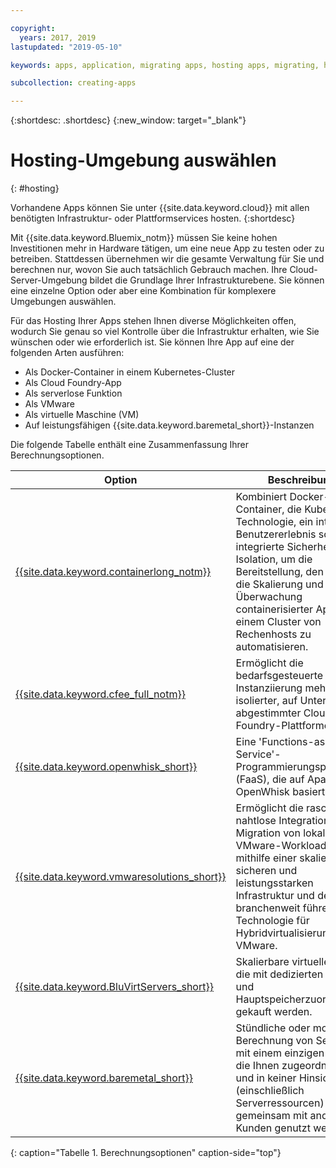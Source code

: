 ```yaml
---

copyright:
  years: 2017, 2019
lastupdated: "2019-05-10"

keywords: apps, application, migrating apps, hosting apps, migrating, hosting, migration

subcollection: creating-apps

---
```


{:shortdesc: .shortdesc}
{:new_window: target="_blank"}

# Hosting-Umgebung auswählen
{: #hosting}

Vorhandene Apps können Sie unter {{site.data.keyword.cloud}} mit allen benötigten Infrastruktur- oder Plattformservices hosten.
{:shortdesc}

Mit {{site.data.keyword.Bluemix_notm}} müssen Sie keine hohen Investitionen mehr in Hardware tätigen, um eine neue App zu testen oder zu betreiben. Stattdessen übernehmen wir die gesamte Verwaltung für Sie und berechnen nur, wovon Sie auch tatsächlich Gebrauch machen. Ihre Cloud-Server-Umgebung bildet die Grundlage Ihrer Infrastrukturebene. Sie können eine einzelne Option oder aber eine Kombination für komplexere Umgebungen auswählen. 

Für das Hosting Ihrer Apps stehen Ihnen diverse Möglichkeiten offen, wodurch Sie genau so viel Kontrolle über die Infrastruktur erhalten, wie Sie wünschen oder wie erforderlich ist. Sie können Ihre App auf eine der folgenden Arten ausführen:

  * Als Docker-Container in einem Kubernetes-Cluster
  * Als Cloud Foundry-App
  * Als serverlose Funktion
  * Als VMware
  * Als virtuelle Maschine (VM)
  * Auf leistungsfähigen {{site.data.keyword.baremetal_short}}-Instanzen 

Die folgende Tabelle enthält eine Zusammenfassung Ihrer Berechnungsoptionen.

| Option | Beschreibung | 
|--------|---------------|
| [{{site.data.keyword.containerlong_notm}}](/docs/containers?topic=containers-getting-started) | Kombiniert Docker-Container, die Kubernetes-Technologie, ein intuitives Benutzererlebnis sowie integrierte Sicherheit und Isolation, um die Bereitstellung, den Betrieb, die Skalierung und die Überwachung containerisierter Apps in einem Cluster von Rechenhosts zu automatisieren. |
| [{{site.data.keyword.cfee_full_notm}}](/docs/cloud-foundry?topic=cloud-foundry-about) | Ermöglicht die bedarfsgesteuerte Instanziierung mehrerer isolierter, auf Unternehmen abgestimmter Cloud Foundry-Plattformen. |
| [{{site.data.keyword.openwhisk_short}}](/docs/openwhisk?topic=cloud-functions-getting_started) | Eine 'Functions-as-a-Service'-Programmierungsplattform (FaaS), die auf Apache OpenWhisk basiert. |
| [{{site.data.keyword.vmwaresolutions_short}}](/docs/services/vmwaresolutions?topic=vmware-solutions-getting-started) | Ermöglicht die rasche und nahtlose Integration oder Migration von lokalen VMware-Workloads mithilfe einer skalierbaren, sicheren und leistungsstarken Infrastruktur und der branchenweit führenden Technologie für Hybridvirtualisierung von VMware. |
| [{{site.data.keyword.BluVirtServers_short}}](/docs/vsi?topic=virtual-servers-about-public-virtual-servers) | Skalierbare virtuelle Server, die mit dedizierten Cores und Hauptspeicherzuordnungen gekauft werden. |
| [{{site.data.keyword.baremetal_short}}](/docs/bare-metal?topic=bare-metal-bm-getting-started)  | Stündliche oder monatliche Berechnung von Servern mit einem einzigen Tenant, die Ihnen zugeordnet sind und in keiner Hinsicht (einschließlich Serverressourcen) gemeinsam mit anderen Kunden genutzt werden. |
{: caption="Tabelle 1. Berechnungsoptionen" caption-side="top"}

